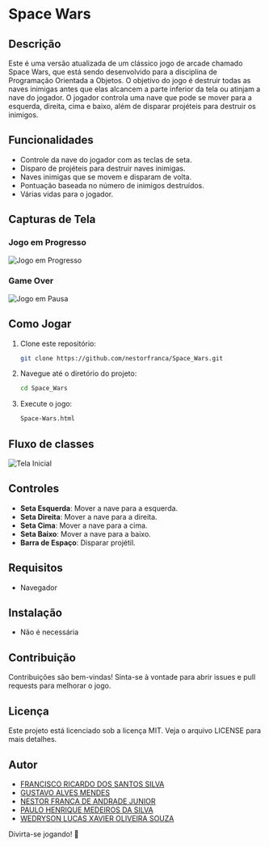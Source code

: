 # Space Wars

## Descrição
Este é uma versão atualizada de um clássico jogo de arcade chamado Space Wars, que está sendo desenvolvido para a disciplina de Programação Orientada a Objetos. O objetivo do jogo é destruir todas as naves inimigas antes que elas alcancem a parte inferior da tela ou atinjam a nave do jogador. O jogador controla uma nave que pode se mover para a esquerda, direita, cima e baixo, além de disparar projéteis para destruir os inimigos.

## Funcionalidades
- Controle da nave do jogador com as teclas de seta.
- Disparo de projéteis para destruir naves inimigas.
- Naves inimigas que se movem e disparam de volta.
- Pontuação baseada no número de inimigos destruídos.
- Várias vidas para o jogador.

## Capturas de Tela
<!-- ### Tela Inicial do Jogo
<img alt="Tela Inicial" src="imgReadme/tela_inicial.png"> -->

### Jogo em Progresso
<img alt="Jogo em Progresso" src="imgReadme/game_play.png">

<!-- ### Jogo em Pausa
<img alt="Jogo em Pausa" src="imgReadme/tela_de_pause.png"> -->

### Game Over
<img alt="Jogo em Pausa" src="imgReadme/game_over.png">

## Como Jogar
1. Clone este repositório:
    ```sh
    git clone https://github.com/nestorfranca/Space_Wars.git
    ```
2. Navegue até o diretório do projeto:
    ```sh
    cd Space_Wars
    ```
3. Execute o jogo:
    ```sh
    Space-Wars.html
    ```
## Fluxo de classes
<img alt="Tela Inicial" src="imgReadme/fluxo.jpg">

## Controles
- **Seta Esquerda**: Mover a nave para a esquerda.
- **Seta Direita**: Mover a nave para a direita.
- **Seta Cima**: Mover a nave para a cima.
- **Seta Baixo**: Mover a nave para a baixo.
- **Barra de Espaço**: Disparar projétil.

## Requisitos
- Navegador

## Instalação
- Não é necessária

## Contribuição
Contribuições são bem-vindas! Sinta-se à vontade para abrir issues e pull requests para melhorar o jogo.

## Licença
Este projeto está licenciado sob a licença MIT. Veja o arquivo LICENSE para mais detalhes.

## Autor
- [FRANCISCO RICARDO DOS SANTOS SILVA](https://github.com/Ricardo-SS)
- [GUSTAVO ALVES MENDES](https://github.com/Gustavo-A-Mendes)
- [NESTOR FRANCA DE ANDRADE JUNIOR](https://github.com/nestorfranca)
- [PAULO HENRIQUE MEDEIROS DA SILVA](https://github.com/oluaphenrique)
- [WEDRYSON LUCAS XAVIER OLIVEIRA SOUZA](https://github.com/lucasxavier9)
<!-- - [Gustavo-A-Mendes](https://github.com/Gustavo-A-Mendes)
- [lucasxavier9](https://github.com/lucasxavier9)
- [nestorfranca](https://github.com/nestorfranca)
- [oluaphenrique](https://github.com/oluaphenrique)
- [Ricardo-SS](https://github.com/Ricardo-SS) -->




Divirta-se jogando! 🚀
